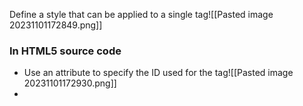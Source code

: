 Define a style that can be applied to a single tag![[Pasted image 20231101172849.png]]

### In HTML5 source code
- Use an attribute to specify the ID used for the tag![[Pasted image 20231101172930.png]]
- 